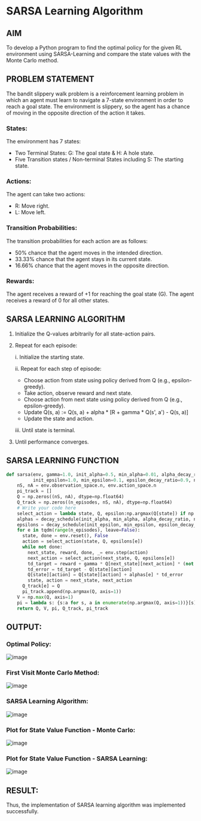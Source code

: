 # SARSA Learning Algorithm


## AIM
To develop a Python program to find the optimal policy for the given RL environment using SARSA-Learning and compare the state values with the Monte Carlo method.

## PROBLEM STATEMENT
The bandit slippery walk problem is a reinforcement learning problem in which an agent must learn to navigate a 7-state environment in order to reach a goal state. The environment is slippery, so the agent has a chance of moving in the opposite direction of the action it takes.

### States:
The environment has 7 states:

* Two Terminal States: G: The goal state & H: A hole state.
* Five Transition states / Non-terminal States including S: The starting state.

### Actions:
The agent can take two actions:

* R: Move right.
* L: Move left.

### Transition Probabilities:
The transition probabilities for each action are as follows:

* 50% chance that the agent moves in the intended direction.
* 33.33% chance that the agent stays in its current state.
* 16.66% chance that the agent moves in the opposite direction.

### Rewards:
The agent receives a reward of +1 for reaching the goal state (G). The agent receives a reward of 0 for all other states.

## SARSA LEARNING ALGORITHM
1. Initialize the Q-values arbitrarily for all state-action pairs.

2. Repeat for each episode:

   i. Initialize the starting state.

   ii. Repeat for each step of episode:
   * Choose action from state using policy derived from Q (e.g., epsilon-greedy).
   * Take action, observe reward and next state.
   * Choose action from next state using policy derived from Q (e.g., epsilon-greedy).
   * Update Q(s, a) := Q(s, a) + alpha * [R + gamma * Q(s', a') - Q(s, a)]
   * Update the state and action.
   
    iii. Until state is terminal.

3. Until performance converges.

## SARSA LEARNING FUNCTION
```python
def sarsa(env, gamma=1.0, init_alpha=0.5, min_alpha=0.01, alpha_decay_ratio=0.5,
          init_epsilon=1.0, min_epsilon=0.1, epsilon_decay_ratio=0.9, n_episodes=3000):
    nS, nA = env.observation_space.n, env.action_space.n
    pi_track = []
    Q = np.zeros((nS, nA), dtype=np.float64)
    Q_track = np.zeros((n_episodes, nS, nA), dtype=np.float64)
    # Write your code here
    select_action = lambda state, Q, epsilon:np.argmax(Q[state]) if np.random.random() > epsilon else np.random.randint(len(Q[state]))
    alphas = decay_schedule(init_alpha, min_alpha, alpha_decay_ratio, n_episodes)
    epsilons = decay_schedule(init_epsilon, min_epsilon, epsilon_decay_ratio, n_episodes)
    for e in tqdm(range(n_episodes), leave=False):
      state, done = env.reset(), False
      action = select_action(state, Q, epsilons[e])
      while not done:
        next_state, reward, done, _= env.step(action)
        next_action = select_action(next_state, Q, epsilons[e])
        td_target = reward + gamma * Q[next_state][next_action] * (not done)
        td_error = td_target - Q[state][action]
        Q[state][action] = Q[state][action] + alphas[e] * td_error
        state, action = next_state, next_action
      Q_track[e] = Q
      pi_track.append(np.argmax(Q, axis=1))
    V = np.max(Q, axis=1)
    pi = lambda s: {s:a for s, a in enumerate(np.argmax(Q, axis=1))}[s]
    return Q, V, pi, Q_track, pi_track
```

## OUTPUT:

### Optimal Policy:
![image](https://github.com/user-attachments/assets/8f4d0e73-4795-48ea-9c1f-38bc0cc82511)



### First Visit Monte Carlo Method:

![image](https://github.com/user-attachments/assets/f14dc6d5-ddc2-41ea-b0d6-22d2a2b57734)

### SARSA Learning Algorithm:

![image](https://github.com/user-attachments/assets/b171d123-5544-4832-ad45-81332e5d1bc6)

### Plot for State Value Function - Monte Carlo:

![image](https://github.com/user-attachments/assets/83ba7567-7a21-4af7-bfc4-a7c642f10ef2)


### Plot for State Value Function - SARSA Learning:

![image](https://github.com/user-attachments/assets/a55aae97-fdb5-4f98-b20b-e65d0bdafa3d)



## RESULT:

Thus, the implementation of SARSA learning algorithm was implemented successfully.

